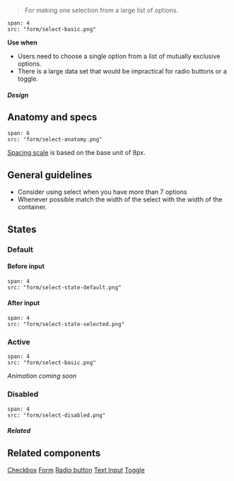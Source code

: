 > For making one selection from a large list of options.

```image
span: 4
src: "form/select-basic.png"
```

**Use when**
- Users need to choose a single option from a list of mutually exclusive options.
- There is a large data set that would be impractical for radio buttons or a toggle.

##### Design

## Anatomy and specs

```image
span: 6
src: "form/select-anatomy.png"
```
[Spacing scale](/visual_style/spacing) is based on the base unit of 8px.

## General guidelines

- Consider using select when you have more than 7 options
- Whenever possible match the width of the select with the width of the container.

## States

### Default
#### Before input
```image
span: 4
src: "form/select-state-default.png"
```

#### After input
```image
span: 4
src: "form/select-state-selected.png"
```

### Active
```image
span: 4
src: "form/select-basic.png"
```
*Animation coming soon*

### Disabled
```image
span: 4
src: "form/select-disabled.png"
```

##### Related

## Related components
[Checkbox](/components/checkbox)
[Form](/components/form)
[Radio button](/components/radio-button)
[Text Input](/components/text-input)
[Toggle](/components/toggle)
